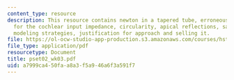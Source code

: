 ```yaml
---
content_type: resource
description: This resource contains newton in a tapered tube, erroneous(?) formula
  for the cochlear input impedance, circularity, apical reflections, sanity checks,
  modeling strategies, justification for approach and selling it.
file: https://ol-ocw-studio-app-production.s3.amazonaws.com/courses/hst-750-modeling-issues-in-speech-and-hearing-spring-2006/a7999ca450faa8a3f5a946a6f3a591f7_pset02_wk03.pdf
file_type: application/pdf
resourcetype: Document
title: pset02_wk03.pdf
uid: a7999ca4-50fa-a8a3-f5a9-46a6f3a591f7
---
```

